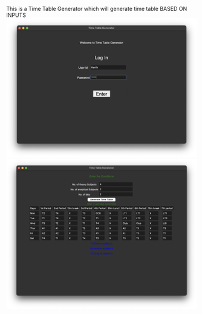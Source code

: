 This is a Time Table Generator which will generate time table BASED ON INPUTS
<img src="Screenshot 2023-08-27 at 10.10.41 PM.png">
<img src="Screenshot 2023-08-27 at 10.11.05 PM.png">
